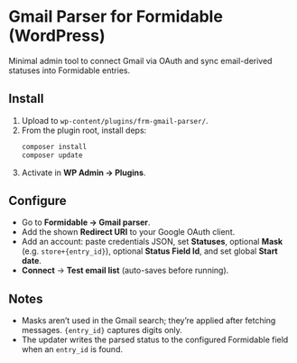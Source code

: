 # Gmail Parser for Formidable (WordPress)

Minimal admin tool to connect Gmail via OAuth and sync email-derived statuses into Formidable entries.

## Install
1. Upload to `wp-content/plugins/frm-gmail-parser/`.
2. From the plugin root, install deps:
   ```bash
   composer install
   composer update
   ```
3. Activate in **WP Admin → Plugins**.

## Configure
- Go to **Formidable → Gmail parser**.
- Add the shown **Redirect URI** to your Google OAuth client.
- Add an account: paste credentials JSON, set **Statuses**, optional **Mask** (e.g. `store+{entry_id}`), optional **Status Field Id**, and set global **Start date**.
- **Connect** → **Test email list** (auto-saves before running).

## Notes
- Masks aren’t used in the Gmail search; they’re applied after fetching messages. `{entry_id}` captures digits only.
- The updater writes the parsed status to the configured Formidable field when an `entry_id` is found.
